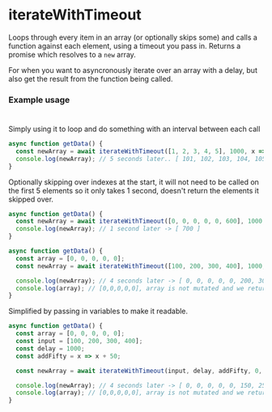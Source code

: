 # iterateWithTimeout

Loops through every item in an array (or optionally skips some) and calls a function against each element, using a timeout you pass in. Returns a promise which resolves to a `new` array.

For when you want to asyncronously iterate over an array with a delay, but also get the result from the function being called.

### Example usage

#

Simply using it to loop and do something with an interval between each call

```javascript
async function getData() {
  const newArray = await iterateWithTimeout([1, 2, 3, 4, 5], 1000, x => x + 100);
  console.log(newArray); // 5 seconds later.. [ 101, 102, 103, 104, 105 ]
}
```

Optionally skipping over indexes at the start, it will not need to be called on the first 5 elements so it only takes 1 second, doesn't return the elements it skipped over.

```javascript
async function getData() {
  const newArray = await iterateWithTimeout([0, 0, 0, 0, 0, 600], 1000, x => x + 100, 5);
  console.log(newArray); // 1 second later -> [ 700 ]
}
```

```javascript
async function getData() {
  const array = [0, 0, 0, 0, 0];
  const newArray = await iterateWithTimeout([100, 200, 300, 400], 1000, x => x + 100, 0, array);

  console.log(newArray); // 4 seconds later -> [ 0, 0, 0, 0, 0, 200, 300, 400, 500 ]
  console.log(array); // [0,0,0,0,0], array is not mutated and we returned a new one.
}
```

Simplified by passing in variables to make it readable.

```javascript
async function getData() {
  const array = [0, 0, 0, 0, 0];
  const input = [100, 200, 300, 400];
  const delay = 1000;
  const addFifty = x => x + 50;

  const newArray = await iterateWithTimeout(input, delay, addFifty, 0, array);

  console.log(newArray); // 4 seconds later -> [ 0, 0, 0, 0, 0, 150, 250, 350, 450 ]
  console.log(array); // [0,0,0,0,0], array is not mutated and we returned a new one.
}
```
